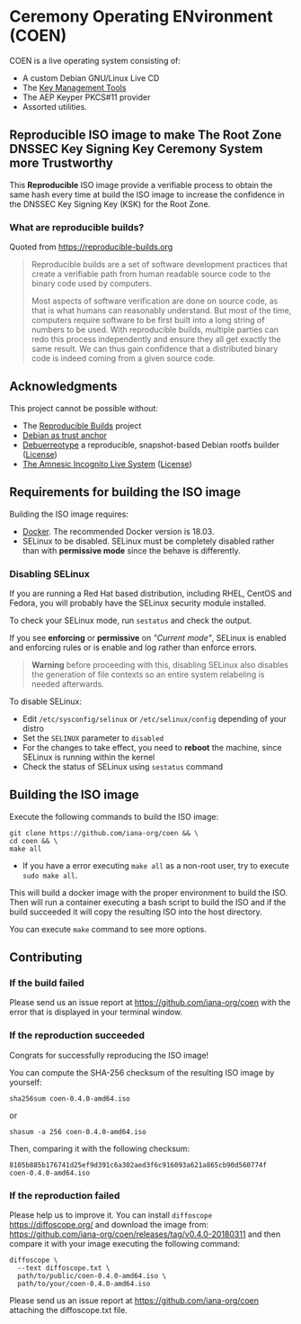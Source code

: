 # Ceremony Operating ENvironment (COEN)

COEN is a live operating system consisting of:

- A custom Debian GNU/Linux Live CD
- The [Key Management Tools](https://github.com/iana-org/dnssec-keytools)
- The AEP Keyper PKCS#11 provider
- Assorted utilities.

## Reproducible ISO image to make The Root Zone DNSSEC Key Signing Key Ceremony System more Trustworthy

This **Reproducible** ISO image provide a verifiable process to obtain the same
hash every time at build the ISO image to increase the confidence in the DNSSEC Key
Signing Key (KSK) for the Root Zone.

### What are reproducible builds?

Quoted from https://reproducible-builds.org

> Reproducible builds are a set of software development practices that create a
verifiable path from human readable source code to the binary code used by
computers.
>
> Most aspects of software verification are done on source code, as that is what
humans can reasonably understand. But most of the time, computers require
software to be first built into a long string of numbers to be used. With
reproducible builds, multiple parties can redo this process independently and
ensure they all get exactly the same result. We can thus gain confidence that a
distributed binary code is indeed coming from a given source code.

## Acknowledgments

This project cannot be possible without:
- The [Reproducible Builds](https://reproducible-builds.org/) project
- [Debian as trust anchor](https://wiki.debian.org/ReproducibleBuilds)
- [Debuerreotype](https://github.com/debuerreotype/debuerreotype) a reproducible, snapshot-based Debian rootfs builder ([License](https://github.com/debuerreotype/debuerreotype/blob/master/LICENSE))
- [The Amnesic Incognito Live System](https://tails.boum.org/index.en.html) ([License](https://tails.boum.org/doc/about/license/index.en.html))

## Requirements for building the ISO image

Building the ISO image requires:

* [Docker](https://www.docker.com/). The recommended Docker version is 18.03.
* SELinux to be disabled. SELinux must be completely disabled rather than with **permissive mode** since the behave is differently.

### Disabling SELinux

If you are running a Red Hat based distribution, including RHEL, CentOS and
Fedora, you will probably have the SELinux security module installed.

To check your SELinux mode, run `sestatus` and check the output.

If you see **enforcing** or **permissive** on *"Current mode"*, SELinux is
enabled and enforcing rules or is enable and log rather than enforce errors.

> **Warning** before proceeding with this, disabling SELinux also disables the
generation of file contexts so an entire system relabeling is needed afterwards.

To disable SELinux:

- Edit `/etc/sysconfig/selinux` or `/etc/selinux/config` depending of your distro
- Set the `SELINUX` parameter to `disabled`
- For the changes to take effect, you need to **reboot** the machine, since
SELinux is running within the kernel
- Check the status of SELinux using `sestatus` command

## Building the ISO image

Execute the following commands to build the ISO image:

```
git clone https://github.com/iana-org/coen && \
cd coen && \
make all
```
* If you have a error executing `make all` as a non-root user, try to
execute `sudo make all`.

This will build a docker image with the proper environment to build the
ISO. Then will run a container executing a bash script to build the ISO and
if the build succeeded it will copy the resulting ISO into the host directory.

You can execute `make` command to see more options.

## Contributing

### If the build failed

Please send us an issue report at https://github.com/iana-org/coen with the error
that is displayed in your terminal window.

### If the reproduction succeeded

Congrats for successfully reproducing the ISO image!

You can compute the SHA-256 checksum of the resulting ISO image by yourself:

```
sha256sum coen-0.4.0-amd64.iso
```
or
```
shasum -a 256 coen-0.4.0-amd64.iso
```

Then, comparing it with the following checksum:

```
8105b885b176741d25ef9d391c6a302aed3f6c916093a621a865cb90d560774f  coen-0.4.0-amd64.iso
```

### If the reproduction failed

Please help us to improve it. You can install `diffoscope` https://diffoscope.org/
and download the image from:
https://github.com/iana-org/coen/releases/tag/v0.4.0-20180311
and then compare it with your image executing the following command:

```
diffoscope \
  --text diffoscope.txt \
  path/to/public/coen-0.4.0-amd64.iso \
  path/to/your/coen-0.4.0-amd64.iso
```
Please send us an issue report at https://github.com/iana-org/coen attaching the
diffoscope.txt file.
